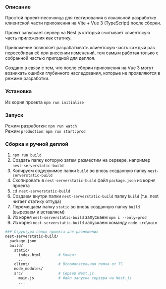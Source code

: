 ### Описание
Простой проект-песочница для тестирования в локальной разработке клиентской части приложения на Vite + Vue 3 (TypeScript) после сборки.  

Проект запускает сервер на Nest.js который считывает клиентскую часть приложения как статику.  

Приложение позволяет разрабатывать клиентскую часть каждый раз пересобирая её при внесении изменений, тем самым работая только с собранной частью пригодной для деплоя.  

Создано в связи с тем, что после сборки приложения на Vue 3 могут возникать ошибки глубинного наследования, которые не проявляются в режиме разработки.  

### Установка
Из корня проекта `npm run initialize`  

### Запуск
Режим разработки: `npm run watch`  
Режим `production`: `npm run start:prod`  

### Сборка и ручной деплой
1. `npm run build`  
2. Создать папку которую затем разместим на сервере, например `nest-serverstatic-build`  
3. Копируем содержимое папки `build` во вновь созданную папку `nest-serverstatic-build`  
4. Скопировать в `nest-serverstatic-build` файл `package.json` из корня проекта  
5. `cd nest-serverstatic-build`  
6. Создаем внутри папки `nest-serverstatic-build` папку `build` (т.к. nest читает статику оттуда)  
7. Перемещаем папку `static` во вновь созданную папку `build` (вырезаем и вставляем)  
8. Из корня `nest-serverstatic-build` запускаем `npm i --only=prod`  
9. Из корня `nest-serverstatic-build` запускаем команду `node src\main`  


```bash
### Структура папок проекта для размещения
nest-serverstatic-build/
  package.json
  build/
    static/
      index.html        # Клиент
      ...
    client/             # Вспомогательная папка от TS
    node_modules/
    src/                # Сервер Nest.js
      main.js           # Файл запуска сервера на Nest.js
      ...
```